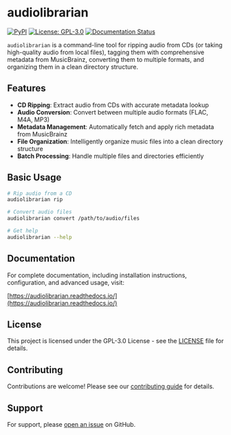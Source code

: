 # audiolibrarian

[![PyPI](https://img.shields.io/pypi/v/audiolibrarian)](https://pypi.org/project/audiolibrarian/)
[![License: GPL-3.0](https://img.shields.io/badge/License-GPL--3.0-blue.svg)](https://www.gnu.org/licenses/gpl-3.0)
[![Documentation Status](https://readthedocs.org/projects/audiolibrarian/badge/?version=latest)](https://audiolibrarian.readthedocs.io/)

`audiolibrarian` is a command-line tool for ripping audio from CDs (or taking
high-quality audio from local files), tagging them with comprehensive metadata from MusicBrainz,
converting them to multiple formats, and organizing them in a clean directory structure.

## Features

- **CD Ripping**: Extract audio from CDs with accurate metadata lookup
- **Audio Conversion**: Convert between multiple audio formats (FLAC, M4A, MP3)
- **Metadata Management**: Automatically fetch and apply rich metadata from MusicBrainz
- **File Organization**: Intelligently organize music files into a clean directory structure
- **Batch Processing**: Handle multiple files and directories efficiently

## Basic Usage

```bash
# Rip audio from a CD
audiolibrarian rip

# Convert audio files
audiolibrarian convert /path/to/audio/files

# Get help
audiolibrarian --help
```

## Documentation

For complete documentation, including installation instructions, configuration, and advanced usage, visit:

[https://audiolibrarian.readthedocs.io/](https://audiolibrarian.readthedocs.io/)

## License

This project is licensed under the GPL-3.0 License - see the [LICENSE](LICENSE) file for details.

## Contributing

Contributions are welcome! Please see our [contributing guide](CONTRIBUTING.md) for details.

## Support

For support, please [open an issue](https://github.com/toadstule/audiolibrarian/issues) on GitHub.
